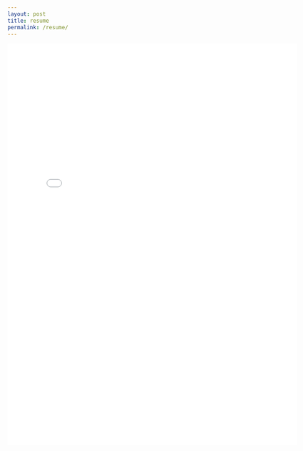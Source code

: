 ```yaml
---
layout: post
title: resume
permalink: /resume/
---
```

<iframe src="{{ site.url }}/assets/Resume.pdf" frameborder="0" style="width: 650px;height:900px"></iframe>
